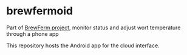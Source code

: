 # brewfermoid
Part of [BrewFerm project](http://github.com/hotguac/brewferm), monitor status and adjust wort temperature through a phone app

This repository hosts the Android app for the cloud interface.